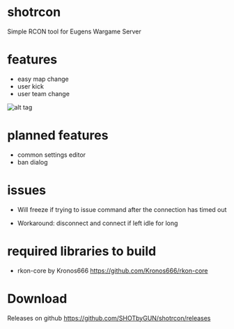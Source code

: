# shotrcon
Simple RCON tool for Eugens Wargame Server

# features
- easy map change
- user kick
- user team change

![alt tag](http://i.imgur.com/HSQa5sL.png)

# planned features
- common settings editor
- ban dialog

# issues

- Will freeze if trying to issue command after the connection has timed out
+ Workaround: disconnect and connect if left idle for long

# required libraries to build

- rkon-core by Kronos666
https://github.com/Kronos666/rkon-core

# Download

Releases on github
https://github.com/SHOTbyGUN/shotrcon/releases
